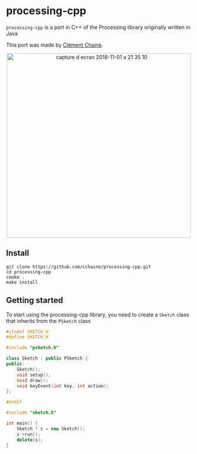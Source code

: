 # processing-cpp

`processing-cpp` is a port in C++ of the Processing library originally written in Java

This port was made by [Clément Chaine](https://github.com/cchaine).

<p align="center">
<img width="500" alt="capture d ecran 2018-11-01 a 21 35 10" src="https://user-images.githubusercontent.com/18381262/47878240-148d7480-de1e-11e8-9757-7d86070e9c73.png">
</p>

## Install

```
git clone https://github.com/cchaine/processing-cpp.git
cd processing-cpp
cmake .
make install
```

## Getting started

To start using the processing-cpp library, you need to create a `Sketch` class that inherits from the `PSketch` class

```cpp
#ifndef SKETCH_H
#define SKETCH_H

#include "psketch.h"

class Sketch : public PSketch {
public:
    Sketch();
    void setup();
    void draw();
    void keyEvent(int key, int action);
};

#endif
```

```cpp
#include "sketch.h"

int main() {
    Sketch * s = new Sketch();
    s->run();
    delete(s);
}
```
